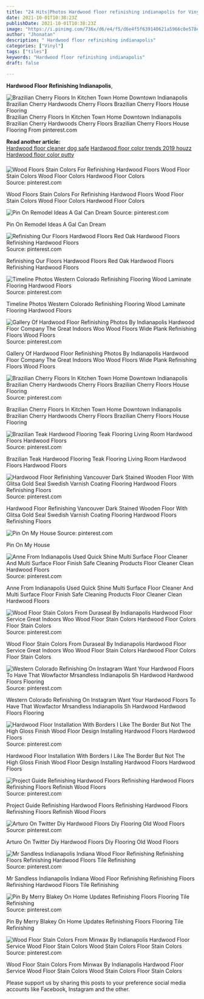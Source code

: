 ```yaml
---
title: "24 Hits|Photos Hardwood floor refinishing indianapolis for Vinyl Flooring"
date: 2021-10-01T10:38:23Z
publishDate: 2021-10-01T10:38:23Z
image: "https://i.pinimg.com/736x/d6/e4/f5/d6e4f5f639140621a5966c0e578e314f--wood-stain-colors-minwax-oak-stain-colors.jpg"
author: "Jhonatan"
description: " Hardwood floor refinishing indianapolis"
categories: ["Vinyl"]
tags: ["tiles"]
keywords: "Hardwood floor refinishing indianapolis"
draft: false

---
```

<!-- Head tag Code -->
**Hardwood Floor Refinishing Indianapolis**, 

![Brazilian Cherry Floors In Kitchen Town Home Downtown Indianapolis Brazilian Cherry Hardwoods Cherry Floors Brazilian Cherry Floors House Flooring](https://i.pinimg.com/474x/df/24/a2/df24a23dfdae7892ef0fcff6b1ded2df.jpg "Brazilian Cherry Floors In Kitchen Town Home Downtown Indianapolis Brazilian Cherry Hardwoods Cherry Floors Brazilian Cherry Floors House Flooring")
Brazilian Cherry Floors In Kitchen Town Home Downtown Indianapolis Brazilian Cherry Hardwoods Cherry Floors Brazilian Cherry Floors House Flooring From pinterest.com

**Read another article:**  
[Hardwood floor cleaner dog safe](/hardwood-floor-cleaner-dog-safe/)
[Hardwood floor color trends 2019 houzz](/hardwood-floor-color-trends-2019-houzz/)
[Hardwood floor color putty](/hardwood-floor-color-putty/)




### 

 


![Wood Floors Stain Colors For Refinishing Hardwood Floors Wood Floor Stain Colors Wood Floor Colors Hardwood Floor Colors](https://i.pinimg.com/originals/52/5e/56/525e56c298c29e06023a39a010f67ab6.jpg "Wood Floors Stain Colors For Refinishing Hardwood Floors Wood Floor Stain Colors Wood Floor Colors Hardwood Floor Colors")
Source: pinterest.com

Wood Floors Stain Colors For Refinishing Hardwood Floors Wood Floor Stain Colors Wood Floor Colors Hardwood Floor Colors  

![Pin On Remodel Ideas A Gal Can Dream](https://i.pinimg.com/originals/f4/f1/96/f4f19625d8c999ebc6d64bf07c4b0094.jpg "Pin On Remodel Ideas A Gal Can Dream")
Source: pinterest.com

Pin On Remodel Ideas A Gal Can Dream  

![Refinishing Our Floors Hardwood Floors Red Oak Hardwood Floors Refinishing Hardwood Floors](https://i.pinimg.com/originals/4e/9d/07/4e9d076b9aa205f4df9da9f457d0b607.jpg "Refinishing Our Floors Hardwood Floors Red Oak Hardwood Floors Refinishing Hardwood Floors")
Source: pinterest.com

Refinishing Our Floors Hardwood Floors Red Oak Hardwood Floors Refinishing Hardwood Floors  

![Timeline Photos Western Colorado Refinishing Flooring Wood Laminate Flooring Hardwood Floors](https://i.pinimg.com/736x/d2/7a/08/d27a0829276e908e3220cd5ba66fc6f2--hardwood-floors-the-floor.jpg "Timeline Photos Western Colorado Refinishing Flooring Wood Laminate Flooring Hardwood Floors")
Source: pinterest.com

Timeline Photos Western Colorado Refinishing Flooring Wood Laminate Flooring Hardwood Floors  

![Gallery Of Hardwood Floor Refinishing Photos By Indianapolis Hardwood Floor Company The Great Indoors Woo Wood Floors Wide Plank Refinishing Floors Wood Floors](https://i.pinimg.com/originals/84/f9/0f/84f90f20b38844f9e78c70dbe8a9a3fc.jpg "Gallery Of Hardwood Floor Refinishing Photos By Indianapolis Hardwood Floor Company The Great Indoors Woo Wood Floors Wide Plank Refinishing Floors Wood Floors")
Source: pinterest.com

Gallery Of Hardwood Floor Refinishing Photos By Indianapolis Hardwood Floor Company The Great Indoors Woo Wood Floors Wide Plank Refinishing Floors Wood Floors  

![Brazilian Cherry Floors In Kitchen Town Home Downtown Indianapolis Brazilian Cherry Hardwoods Cherry Floors Brazilian Cherry Floors House Flooring](https://i.pinimg.com/474x/df/24/a2/df24a23dfdae7892ef0fcff6b1ded2df.jpg "Brazilian Cherry Floors In Kitchen Town Home Downtown Indianapolis Brazilian Cherry Hardwoods Cherry Floors Brazilian Cherry Floors House Flooring")
Source: pinterest.com

Brazilian Cherry Floors In Kitchen Town Home Downtown Indianapolis Brazilian Cherry Hardwoods Cherry Floors Brazilian Cherry Floors House Flooring  

![Brazilian Teak Hardwood Flooring Teak Flooring Living Room Hardwood Floors Hardwood Floors](https://i.pinimg.com/originals/50/bb/c4/50bbc48aa188f898812c5d3a46a89471.jpg "Brazilian Teak Hardwood Flooring Teak Flooring Living Room Hardwood Floors Hardwood Floors")
Source: pinterest.com

Brazilian Teak Hardwood Flooring Teak Flooring Living Room Hardwood Floors Hardwood Floors  

![Hardwood Floor Refinishing Vancouver Dark Stained Wooden Floor With Glitsa Gold Seal Swedish Varnish Coating Flooring Hardwood Floors Refinishing Floors](https://i.pinimg.com/originals/0b/54/54/0b5454ae0664803c46000d7c5aca1649.jpg "Hardwood Floor Refinishing Vancouver Dark Stained Wooden Floor With Glitsa Gold Seal Swedish Varnish Coating Flooring Hardwood Floors Refinishing Floors")
Source: pinterest.com

Hardwood Floor Refinishing Vancouver Dark Stained Wooden Floor With Glitsa Gold Seal Swedish Varnish Coating Flooring Hardwood Floors Refinishing Floors  

![Pin On My House](https://i.pinimg.com/originals/bd/cd/b7/bdcdb720b5bbcc620d71d5b2ad1a5bad.jpg "Pin On My House")
Source: pinterest.com

Pin On My House  

![Anne From Indianapolis Used Quick Shine Multi Surface Floor Cleaner And Multi Surface Floor Finish Safe Cleaning Products Floor Cleaner Clean Hardwood Floors](https://i.pinimg.com/originals/28/4d/98/284d98934dc6d0fde0b2d11edead0ab7.jpg "Anne From Indianapolis Used Quick Shine Multi Surface Floor Cleaner And Multi Surface Floor Finish Safe Cleaning Products Floor Cleaner Clean Hardwood Floors")
Source: pinterest.com

Anne From Indianapolis Used Quick Shine Multi Surface Floor Cleaner And Multi Surface Floor Finish Safe Cleaning Products Floor Cleaner Clean Hardwood Floors  

![Wood Floor Stain Colors From Duraseal By Indianapolis Hardwood Floor Service Great Indoors Woo Wood Floor Stain Colors Hardwood Floor Colors Floor Stain Colors](https://i.pinimg.com/736x/cb/53/f3/cb53f359fc1705890fed1d19eb09851a--wood-flooring-hardwood-floor-color.jpg "Wood Floor Stain Colors From Duraseal By Indianapolis Hardwood Floor Service Great Indoors Woo Wood Floor Stain Colors Hardwood Floor Colors Floor Stain Colors")
Source: pinterest.com

Wood Floor Stain Colors From Duraseal By Indianapolis Hardwood Floor Service Great Indoors Woo Wood Floor Stain Colors Hardwood Floor Colors Floor Stain Colors  

![Western Colorado Refinishing On Instagram Want Your Hardwood Floors To Have That Wowfactor Mrsandless Indianapolis Sh Hardwood Hardwood Floors Flooring](https://i.pinimg.com/originals/c3/d7/db/c3d7db8e7edd1e688ef81333f3b85e95.jpg "Western Colorado Refinishing On Instagram Want Your Hardwood Floors To Have That Wowfactor Mrsandless Indianapolis Sh Hardwood Hardwood Floors Flooring")
Source: pinterest.com

Western Colorado Refinishing On Instagram Want Your Hardwood Floors To Have That Wowfactor Mrsandless Indianapolis Sh Hardwood Hardwood Floors Flooring  

![Hardwood Floor Installation With Borders I Like The Border But Not The High Gloss Finish Wood Floor Design Installing Hardwood Floors Hardwood Floors](https://i.pinimg.com/originals/fb/b4/b7/fbb4b7fa53038fc52316d2159bcefb03.jpg "Hardwood Floor Installation With Borders I Like The Border But Not The High Gloss Finish Wood Floor Design Installing Hardwood Floors Hardwood Floors")
Source: pinterest.com

Hardwood Floor Installation With Borders I Like The Border But Not The High Gloss Finish Wood Floor Design Installing Hardwood Floors Hardwood Floors  

![Project Guide Refinishing Hardwood Floors Refinishing Hardwood Floors Refinishing Floors Refinish Wood Floors](https://i.pinimg.com/474x/e0/04/cf/e004cf9a77152894f1dc90e9c6dd8b92--staining-wood-floors-hardwood-floor-refinishing.jpg "Project Guide Refinishing Hardwood Floors Refinishing Hardwood Floors Refinishing Floors Refinish Wood Floors")
Source: pinterest.com

Project Guide Refinishing Hardwood Floors Refinishing Hardwood Floors Refinishing Floors Refinish Wood Floors  

![Arturo On Twitter Diy Hardwood Floors Diy Flooring Old Wood Floors](https://i.pinimg.com/474x/3f/ba/c1/3fbac1aa15ce3e0e1e2ef20bd8a99ce4--refurbished-hardwood-floors-refinishing-hardwood-floors-old-houses.jpg "Arturo On Twitter Diy Hardwood Floors Diy Flooring Old Wood Floors")
Source: pinterest.com

Arturo On Twitter Diy Hardwood Floors Diy Flooring Old Wood Floors  

![Mr Sandless Indianapolis Indiana Wood Floor Refinishing Refinishing Floors Refinishing Hardwood Floors Tile Refinishing](https://i.pinimg.com/736x/a9/a2/e8/a9a2e81cb063e0951a15249a8fc4fb0d.jpg "Mr Sandless Indianapolis Indiana Wood Floor Refinishing Refinishing Floors Refinishing Hardwood Floors Tile Refinishing")
Source: pinterest.com

Mr Sandless Indianapolis Indiana Wood Floor Refinishing Refinishing Floors Refinishing Hardwood Floors Tile Refinishing  

![Pin By Merry Blakey On Home Updates Refinishing Floors Flooring Tile Refinishing](https://i.pinimg.com/originals/ac/47/c2/ac47c24edebdbab8a442fe3d18519b1d.png "Pin By Merry Blakey On Home Updates Refinishing Floors Flooring Tile Refinishing")
Source: pinterest.com

Pin By Merry Blakey On Home Updates Refinishing Floors Flooring Tile Refinishing  

![Wood Floor Stain Colors From Minwax By Indianapolis Hardwood Floor Service Wood Floor Stain Colors Wood Stain Colors Floor Stain Colors](https://i.pinimg.com/736x/d6/e4/f5/d6e4f5f639140621a5966c0e578e314f--wood-stain-colors-minwax-oak-stain-colors.jpg "Wood Floor Stain Colors From Minwax By Indianapolis Hardwood Floor Service Wood Floor Stain Colors Wood Stain Colors Floor Stain Colors")
Source: pinterest.com

Wood Floor Stain Colors From Minwax By Indianapolis Hardwood Floor Service Wood Floor Stain Colors Wood Stain Colors Floor Stain Colors  

Please support us by sharing this posts to your preference social media accounts like Facebook, Instagram and the other.


